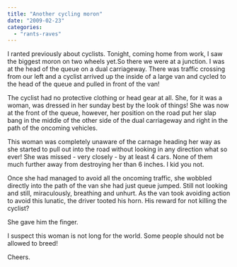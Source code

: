 ```yaml
---
title: "Another cycling moron"
date: "2009-02-23"
categories: 
  - "rants-raves"
---
```


I ranted previously about cyclists. Tonight, coming home from work, I saw the biggest moron on two wheels yet.So there we were at a junction. I was at the head of the queue on a dual carriageway. There was traffic crossing from our left and a cyclist arrived up the inside of a large van and cycled to the head of the queue and pulled in front of the van! 

The cyclist had no protective clothing or head gear at all. She, for it was a woman, was dressed in her sunday best by the look of things! She was now at the front of the queue, however, her position on the road put her slap bang in the middle of the other side of the dual carriageway and right in the path of the oncoming vehicles.

This woman was completely unaware of the carnage heading her way as she started to pull out into the road without looking in any direction what so ever! She was missed - very closely - by at least 4 cars. None of them much further away from destroying her than 6 inches. I kid you not.

Once she had managed to avoid all the oncoming traffic, she wobbled directly into the path of the van she had just queue jumped. Still not looking and still, miraculously, breathing and unhurt. As the van took avoiding action to avoid this lunatic, the driver tooted his horn. His reward for not killing the cyclist? 

She gave him the finger.

I suspect this woman is not long for the world. Some people should not be allowed to breed!

Cheers.
